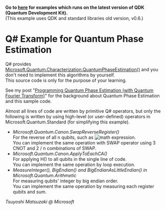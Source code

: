 **Go to [here](https://github.com/tsmatz/quantum-algorithms-qsharp) for examples which runs on the latest version of QDK (Quantum Development Kit).**<br>
(This example uses QDK and standard libraries old version, v0.6.)

# Q# Example for Quantum Phase Estimation

Q# provides [Microsoft.Quantum.Characterization.QuantumPhaseEstimation()](https://docs.microsoft.com/en-us/qsharp/api/qsharp/microsoft.quantum.characterization.quantumphaseestimation?view=qsharp-preview) and you don't need to implement this algorithms by yourself.    
This source code is only for the purpose of your learning.

See my post "[Programming Quantum Phase Estimation (with Quantum Fourier Transform)](https://tsmatz.wordpress.com/2019/04/26/quantum-computing-qsharp-quantum-fourier-transform-and-phase-estimation/)" for the background about Quantum Phase Estimation and this sample code.

Almost all lines of code are written by primitive Q# operators, but only the following is written by using high-level (or user-defined) operators in Microsoft.Quantum.Standard (for simplifying this example).

- *Microsoft.Quantum.Canon.SwapReverseRegister()*    
  For the reverse of all n qubits, such as ![math expression](https://chart.googleapis.com/chart?cht=tx&chl=%5cleft%7c+a_0+%5cright%3e+%5cleft%7c+a_1+%5cright%3e+%5cldots+%5cleft%7c+a_%7bn-1%7d+%5cright%3e+%5crightarrow+%5cleft%7c+a_%7bn-1%7d+%5cright%3e+%5cleft%7c+a_%7bn-2%7d+%5cright%3e+%5cldots+%5cleft%7c+a_0+%5cright%3e).    
  You can implement the same operation with SWAP operator using 3 CNOT and 2 / n combinations of SWAP.
- *Microsoft.Quantum.Canon.ApplyToEachCA()*    
  For applying H() to all qubits in the single line of code.    
  You can implement the same operation by loop execution.
- *MeasureInteger(), BigEndian() and BigEndianAsLittleEndian() in Microsoft.Quantum.Arithmetic*    
  For measuring qubits' integer by big endian order.    
  You can implement the same operation by measuring each register qubits and sum.

*Tsuyoshi Matsuzaki @ Microsoft*
